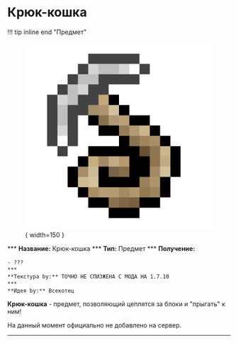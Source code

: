 # Крюк-кошка

!!! tip inline end "Предмет"
    <figure markdown="span">
        ![cattrack](../../assets/items/items/gh.png){ width=150 }
    </figure>
    ***
    **Название:** Крюк-кошка
    ***
    **Тип:** Предмет
    ***
    **Получение:**
    
    - ???
    ***
    **Текстура by:** ТОЧНО НЕ СПИЗЖЕНА С МОДА НА 1.7.10
    ***
    **Идея by:** Всекотец

**Крюк-кошка** - предмет, позволяющий цеплятся за блоки и "прыгать" к ним!

На данный момент официально не добавлено на сервер.

***